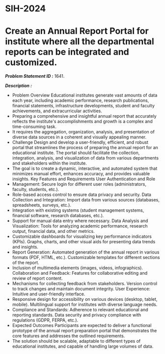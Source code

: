 # SIH-2024

# Create an Annual Report Portal for institute where all the departmental reports can be integrated and customized.


***Problem Statement ID :*** 1641.

***Description :***

- Problem Overview Educational institutes generate vast amounts of data each year, including academic performance, research publications, financial statements, infrastructure developments, student and faculty achievements, and extracurricular activities.
- Preparing a comprehensive and insightful annual report that accurately reflects the institute's accomplishments and growth is a complex and time-consuming task.
- It requires the aggregation, organization, analysis, and presentation of diverse data sources in a coherent and visually appealing manner.
- Challenge Design and develop a user-friendly, efficient, and robust portal that streamlines the process of preparing the annual report for an educational institute. The portal should facilitate the collection, integration, analysis, and visualization of data from various departments and stakeholders within the institute.
- The goal is to create a dynamic, interactive, and automated system that minimizes manual effort, enhances accuracy, and provides valuable insights. Key Features and Requirements User Authentication and Role
- Management: Secure login for different user roles (administrators, faculty, students, etc.).
- Role-based access control to ensure data privacy and security. Data Collection and Integration: Import data from various sources (databases, spreadsheets, surveys, etc.).
- Integration with existing systems (student management systems, financial software, research databases, etc.).
- Support for manual data entry where necessary. Data Analysis and Visualization: Tools for analyzing academic performance, research output, financial data, and other metrics.
- Customizable dashboards for visualizing key performance indicators (KPIs). Graphs, charts, and other visual aids for presenting data trends and insights.
- Report Generation: Automated generation of the annual report in various formats (PDF, HTML, etc.). Customizable templates for different sections of the report.
- Inclusion of multimedia elements (images, videos, infographics). Collaboration and Feedback: Features for collaborative editing and review of report content.
- Mechanisms for collecting feedback from stakeholders. Version control to track changes and maintain document integrity. User Experience: Intuitive and user-friendly interface.
- Responsive design for accessibility on various devices (desktop, tablet, mobile). Multilingual support for institutes with diverse language needs.
- Compliance and Standards: Adherence to relevant educational and reporting standards. Data security and privacy compliance with regulations (GDPR, FERPA, etc.).
- Expected Outcomes Participants are expected to deliver a functional prototype of the annual report preparation portal that demonstrates the core features and addresses the outlined requirements.
- The solution should be scalable, adaptable to different types of educational institutes, and capable of handling large volumes of data.
